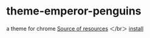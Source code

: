 # theme-emperor-penguins
a theme for chrome
[Source of resources](https://bing.ioliu.cn/photo/WalkingEmperor_EN-AU11032000017?force=ranking_18)
＜/br＞
[install](https://www.themebeta.com/chrome/theme/1212819)